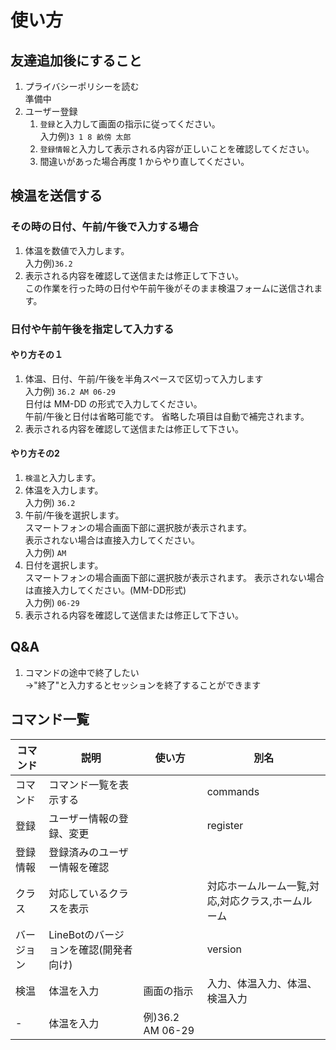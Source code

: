 # 使い方
## 友達追加後にすること
1.  プライバシーポリシーを読む  
 準備中
1. ユーザー登録
    1. `登録`と入力して画面の指示に従ってください。  
入力例)`3 1 8 畝傍 太郎`
    1. `登録情報`と入力して表示される内容が正しいことを確認してください。
    1. 間違いがあった場合再度 1 からやり直してください。


## 検温を送信する
### その時の日付、午前/午後で入力する場合
1. 体温を数値で入力します。  
入力例)`36.2`
1. 表示される内容を確認して送信または修正して下さい。  
この作業を行った時の日付や午前午後がそのまま検温フォームに送信されます。
### 日付や午前午後を指定して入力する
#### やり方その１
1. 体温、日付、午前/午後を半角スペースで区切って入力します  
  入力例) `36.2 AM 06-29`  
   日付は MM-DD の形式で入力してください。  
   午前/午後と日付は省略可能です。
   省略した項目は自動で補完されます。
1. 表示される内容を確認して送信または修正して下さい。
#### やり方その2
1. `検温`と入力します。
1. 体温を入力します。  
入力例) `36.2`
1. 午前/午後を選択します。  
   スマートフォンの場合画面下部に選択肢が表示されます。  
   表示されない場合は直接入力してください。  
   入力例) `AM`
1. 日付を選択します。  
   スマートフォンの場合画面下部に選択肢が表示されます。
   表示されない場合は直接入力してください。(MM-DD形式)  
   入力例) `06-29`
1. 表示される内容を確認して送信または修正して下さい。

## Q&A
1. コマンドの途中で終了したい  
    →"終了"と入力するとセッションを終了することができます

## コマンド一覧
|コマンド|説明|使い方|別名|
|-----|-----|-----|-----|
|コマンド|コマンド一覧を表示する| |commands|
|登録|ユーザー情報の登録、変更| |register|
|登録情報|登録済みのユーザー情報を確認| | |
|クラス|対応しているクラスを表示| |対応ホームルーム一覧,対応,対応クラス,ホームルーム|
|バージョン|LineBotのバージョンを確認(開発者向け)| | version |
| 検温 | 体温を入力| 画面の指示 | 入力、体温入力、体温、検温入力|
| - | 体温を入力| 例)36.2 AM 06-29| |

